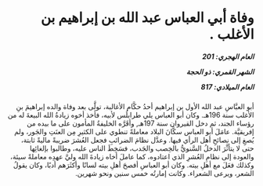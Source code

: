 <h1 dir="rtl">وفاة أبي العباس عبد الله بن إبراهيم بن الأغلب .</h1>

<h5 dir="rtl">العام الهجري:  201

الشهر القمري: ذو الحجة

العام الميلادي: 817</h5>

<p dir="rtl">أبو العبَّاسِ عبد الله الأول بن إبراهيم أحدُ حكَّام الأغالبة، تولَّى بعد وفاة والده إبراهيمَ بنِ الأغلب سنة 196هـ. وكان أبو العباس يلي طرابلُس لأبيه، فأخذ أخوه زيادةُ الله البيعةَ له من رؤساء الجند، ثم دخل القيروان سنة 197هـ, وأقَرَّه الخليفةُ المأمون على ما بيده من إفريقيَّة. عامَلَ أبو العباس سكَّانَ البلاد معاملةً تنطوي على الكثيرِ مِن العنَتِ والجَور، ولم يُصغِ إلى نصائحِ أهل الرأي فيها. وعدَّل نظامَ الضرائبِ فجعل العُشرَ ضريبةً ماليةً ثابتة، حتى لا يتأثَّرَ الدخلُ السَّنويُّ بالخِصب والجَدب، فسَخِطَ الناس عليه، وطالبوا بإلغائِها والعودة إلى نظامِ العُشرِ الذي اعتادوه، كما عاملَ أخاه زيادةَ الله وليَّ عهدِه معاملةً سيئة، وكذلك فعَلَ مع أهلِ بيته. وكان أبو العباسِ أفصحَ أهلِ بيته لسانًا وأكثَرَهم أدبًا، وكان يقولُ الشعر، ويرعى الشعراء. وكانت إمارتُه خمس سنين ونحو شهرين.</p></br>
